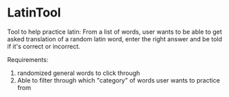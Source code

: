 # LatinTool

Tool to help practice latin: From a list of words, user wants to be able to get asked translation of a random latin word, enter the right answer and be told if it's correct or incorrect.

Requirements:
1. randomized general words to click through
2. Able to filter through which "category" of words user wants to practice from
